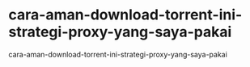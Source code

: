 # cara-aman-download-torrent-ini-strategi-proxy-yang-saya-pakai
cara-aman-download-torrent-ini-strategi-proxy-yang-saya-pakai
